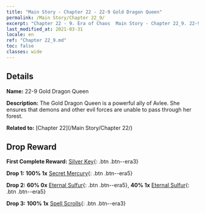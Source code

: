 ```yaml
---
title: "Main Story - Chapter 22 - 22-9 Gold Dragon Queen"
permalink: /Main Story/Chapter 22_9/
excerpt: "Chapter 22 - 9. Era of Chaos  Main Story - Chapter 22_9. 22-9 Gold Dragon Queen"
last_modified_at: 2021-03-31
locale: en
ref: "Chapter 22_9.md"
toc: false
classes: wide
---
```


## Details

 **Name:** 22-9 Gold Dragon Queen

 **Description:** The Gold Dragon Queen is a powerful ally of Avlee. She ensures that demons and other evil forces are unable to pass through her forest.

 **Related to:** [Chapter 22](/Main Story/Chapter 22/)

## Drop Reward

 **First Complete Reward:** [Silver Key](/Items/con_693/){: .btn .btn--era3}

 **Drop 1:** **100% 1x** [Secret Mercury](/Items/mat_77/){: .btn .btn--era5}

 **Drop 2:** **60% 0x** [Eternal Sulfur](/Items/mat_71/){: .btn .btn--era5}, **40% 1x** [Eternal Sulfur](/Items/mat_71/){: .btn .btn--era5}

 **Drop 3:** **100% 1x** [Spell Scrolls](/Items/con_694/){: .btn .btn--era3}

